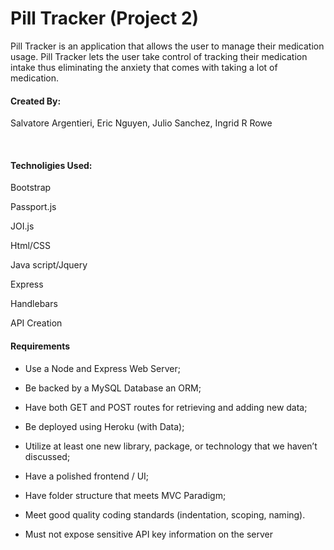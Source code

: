 # Pill Tracker (Project 2)
Pill Tracker is an application that allows the user to manage their medication usage. 
Pill Tracker lets the user take control of tracking their medication intake thus 
eliminating the anxiety that comes with taking a lot of medication.

<h4>Created By:</h4>

<p>
Salvatore Argentieri,
Eric Nguyen, 
Julio Sanchez,  
Ingrid R Rowe</p>
<br>

<h4>Technoligies Used:</h4>

Bootstrap

Passport.js

JOI.js

Html/CSS

Java script/Jquery

Express

Handlebars

API Creation
<br>

<h4>Requirements</h4>

* Use a Node and Express Web Server;

* Be backed by a MySQL Database an ORM;

* Have both GET and POST routes for retrieving and adding new data;

* Be deployed using Heroku (with Data);
* Utilize at least one new library, package, or technology that we haven’t discussed;
* Have a polished frontend / UI;
* Have folder structure that meets MVC Paradigm;
* Meet good quality coding standards (indentation, scoping, naming).
* Must not expose sensitive API key information on the server

